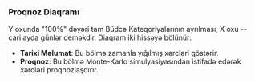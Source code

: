 ### Proqnoz Diaqramı

Y oxunda "100%" dəyəri tam Büdcə Kateqoriyalarının ayrılması, X oxu -- cari ayda günlər deməkdir. 
Diaqram iki hissəyə bölünür:
- **Tarixi Məlumat**: Bu bölmə zamanla yığılmış xərcləri göstərir.
- **Proqnoz**: Bu bölmə Monte-Karlo simulyasiyasından istifadə edərək xərcləri proqnozlaşdırır.